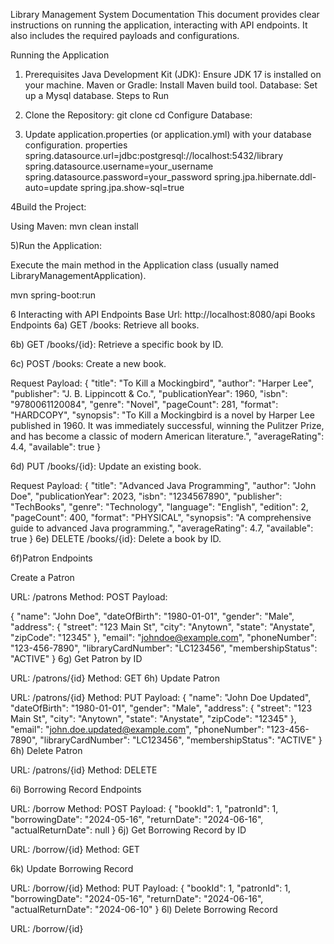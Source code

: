 Library Management System Documentation
This document provides clear instructions on running the application, interacting with API endpoints. It also includes the required payloads and configurations.

Running the Application
1) Prerequisites
   Java Development Kit (JDK): Ensure JDK 17 is installed on your machine.
   Maven or Gradle: Install Maven build tool.
   Database: Set up a Mysql database.
   Steps to Run
2) Clone the Repository:
   git clone <repository-url>
   cd <project-directory>
   Configure Database:

3) Update application.properties (or application.yml) with your database configuration.
   properties
   spring.datasource.url=jdbc:postgresql://localhost:5432/library
   spring.datasource.username=your_username
   spring.datasource.password=your_password
   spring.jpa.hibernate.ddl-auto=update
   spring.jpa.show-sql=true


4Build the Project:

Using Maven:
mvn clean install

5)Run the Application:

Execute the main method in the Application class (usually named LibraryManagementApplication).

mvn spring-boot:run

6 Interacting with API Endpoints
Base Url: http://localhost:8080/api
Books Endpoints
6a) GET /books: Retrieve all books.


6b) GET /books/{id}: Retrieve a specific book by ID.


6c) POST /books: Create a new book.

Request Payload:
{
"title": "To Kill a Mockingbird",
"author": "Harper Lee",
"publisher": "J. B. Lippincott & Co.",
"publicationYear": 1960,
"isbn": "9780061120084",
"genre": "Novel",
"pageCount": 281,
"format": "HARDCOPY",
"synopsis": "To Kill a Mockingbird is a novel by Harper Lee published in 1960. It was immediately successful, winning the Pulitzer Prize, and has become a classic of modern American literature.",
"averageRating": 4.4,
"available": true
}

6d) PUT /books/{id}: Update an existing book.

Request Payload:
{
"title": "Advanced Java Programming",
"author": "John Doe",
"publicationYear": 2023,
"isbn": "1234567890",
"publisher": "TechBooks",
"genre": "Technology",
"language": "English",
"edition": 2,
"pageCount": 400,
"format": "PHYSICAL",
"synopsis": "A comprehensive guide to advanced Java programming.",
"averageRating": 4.7,
"available": true
}
6e) DELETE /books/{id}: Delete a book by ID.


6f)Patron Endpoints

Create a Patron

URL: /patrons
Method: POST
Payload:

{
"name": "John Doe",
"dateOfBirth": "1980-01-01",
"gender": "Male",
"address": {
"street": "123 Main St",
"city": "Anytown",
"state": "Anystate",
"zipCode": "12345"
},
"email": "johndoe@example.com",
"phoneNumber": "123-456-7890",
"libraryCardNumber": "LC123456",
"membershipStatus": "ACTIVE"
}
6g) Get Patron by ID

URL: /patrons/{id}
Method: GET
6h) Update Patron

URL: /patrons/{id}
Method: PUT
Payload:
{
"name": "John Doe Updated",
"dateOfBirth": "1980-01-01",
"gender": "Male",
"address": {
"street": "123 Main St",
"city": "Anytown",
"state": "Anystate",
"zipCode": "12345"
},
"email": "john.doe.updated@example.com",
"phoneNumber": "123-456-7890",
"libraryCardNumber": "LC123456",
"membershipStatus": "ACTIVE"
}
6h) Delete Patron

URL: /patrons/{id}
Method: DELETE


6i) Borrowing Record Endpoints

URL: /borrow
Method: POST
Payload:
{
"bookId": 1,
"patronId": 1,
"borrowingDate": "2024-05-16",
"returnDate": "2024-06-16",
"actualReturnDate": null
}
6j) Get Borrowing Record by ID

URL: /borrow/{id}
Method: GET


6k) Update Borrowing Record

URL: /borrow/{id}
Method: PUT
Payload:
{
"bookId": 1,
"patronId": 1,
"borrowingDate": "2024-05-16",
"returnDate": "2024-06-16",
"actualReturnDate": "2024-06-10"
}
6l) Delete Borrowing Record

URL: /borrow/{id}